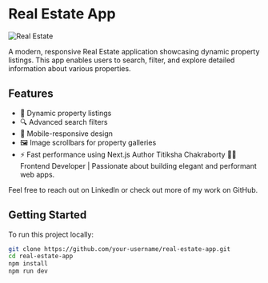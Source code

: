 # Real Estate App

![Real Estate](https://i.ibb.co/jTW4bFC/image.png)

A modern, responsive Real Estate application showcasing dynamic property listings. This app enables users to search, filter, and explore detailed information about various properties.

## Features

- 🏡 Dynamic property listings
- 🔍 Advanced search filters
- 📱 Mobile-responsive design
- 🖼️ Image scrollbars for property galleries
- ⚡ Fast performance using Next.js
Author
Titiksha Chakraborty
👩‍💻 Frontend Developer | Passionate about building elegant and performant web apps.

Feel free to reach out on LinkedIn or check out more of my work on GitHub.
## Getting Started

To run this project locally:

```bash
git clone https://github.com/your-username/real-estate-app.git
cd real-estate-app
npm install
npm run dev
